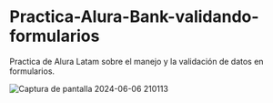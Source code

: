 # Practica-Alura-Bank-validando-formularios
Practica de Alura Latam sobre el manejo y la validación de datos en formularios.


![Captura de pantalla 2024-06-06 210113](https://github.com/F4nnes/Practica-Alura-Bank-validando-formularios/assets/158781928/3b634364-88e1-4df8-92c1-c616aac984f2)
